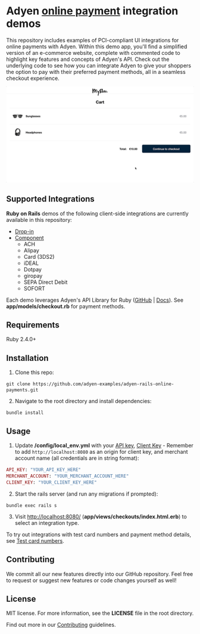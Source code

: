 # Adyen [online payment](https://docs.adyen.com/checkout) integration demos

This repository includes examples of PCI-compliant UI integrations for online payments with Adyen. Within this demo app, you'll find a simplified version of an e-commerce website, complete with commented code to highlight key features and concepts of Adyen's API. Check out the underlying code to see how you can integrate Adyen to give your shoppers the option to pay with their preferred payment methods, all in a seamless checkout experience.

![Card checkout demo](app/assets/images/cardcheckout.gif)

## Supported Integrations

**Ruby on Rails** demos of the following client-side integrations are currently available in this repository:

- [Drop-in](https://docs.adyen.com/checkout/drop-in-web)
- [Component](https://docs.adyen.com/checkout/components-web)
  - ACH
  - Alipay
  - Card (3DS2)
  - iDEAL
  - Dotpay
  - giropay
  - SEPA Direct Debit
  - SOFORT

Each demo leverages Adyen's API Library for Ruby ([GitHub](https://github.com/Adyen/adyen-ruby-api-library) | [Docs](https://docs.adyen.com/development-resources/libraries#ruby)). See **app/models/checkout.rb** for payment methods.

## Requirements

Ruby 2.4.0+

## Installation

1. Clone this repo:

```
git clone https://github.com/adyen-examples/adyen-rails-online-payments.git
```

2. Navigate to the root directory and install dependencies:

```
bundle install
```

## Usage

1. Update **/config/local_env.yml** with your [API key](https://docs.adyen.com/user-management/how-to-get-the-api-key), [Client Key](https://docs.adyen.com/user-management/client-side-authentication) - Remember to add `http://localhost:8080` as an origin for client key, and merchant account name (all credentials are in string format):

```ruby
API_KEY: "YOUR_API_KEY_HERE"
MERCHANT_ACCOUNT: "YOUR_MERCHANT_ACCOUNT_HERE"
CLIENT_KEY: "YOUR_CLIENT_KEY_HERE"
```

2. Start the rails server (and run any migrations if prompted):

```
bundle exec rails s
```

3. Visit [http://localhost:8080/](http://localhost:8080/) (**app/views/checkouts/index.html.erb**) to select an integration type.

To try out integrations with test card numbers and payment method details, see [Test card numbers](https://docs.adyen.com/development-resources/test-cards/test-card-numbers).

## Contributing

We commit all our new features directly into our GitHub repository. Feel free to request or suggest new features or code changes yourself as well!

## License

MIT license. For more information, see the **LICENSE** file in the root directory.

Find out more in our [Contributing](https://github.com/adyen-examples/.github/blob/main/CONTRIBUTING.md) guidelines.
